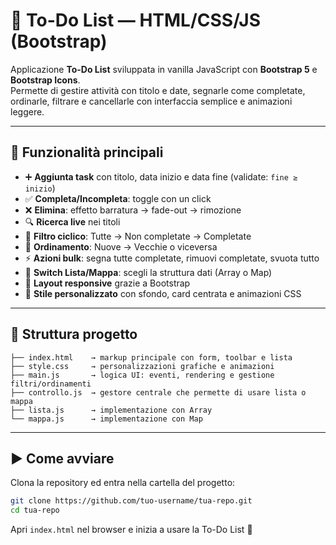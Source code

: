 # 📝 To-Do List — HTML/CSS/JS (Bootstrap)

Applicazione **To-Do List** sviluppata in vanilla JavaScript con **Bootstrap 5** e **Bootstrap Icons**.  
Permette di gestire attività con titolo e date, segnarle come completate, ordinarle, filtrare e cancellarle con interfaccia semplice e animazioni leggere.

---

## 🚀 Funzionalità principali

- ➕ **Aggiunta task** con titolo, data inizio e data fine (validate: `fine ≥ inizio`)
- ✅ **Completa/Incompleta**: toggle con un click
- ❌ **Elimina**: effetto barratura → fade-out → rimozione
- 🔍 **Ricerca live** nei titoli
- 🔄 **Filtro ciclico**: Tutte → Non completate → Completate
- 📅 **Ordinamento**: Nuove → Vecchie o viceversa
- ⚡ **Azioni bulk**: segna tutte completate, rimuovi completate, svuota tutto
- 🔀 **Switch Lista/Mappa**: scegli la struttura dati (Array o Map)
- 📱 **Layout responsive** grazie a Bootstrap
- 🎨 **Stile personalizzato** con sfondo, card centrata e animazioni CSS

---

## 📂 Struttura progetto

```
├── index.html    → markup principale con form, toolbar e lista
├── style.css     → personalizzazioni grafiche e animazioni
├── main.js       → logica UI: eventi, rendering e gestione filtri/ordinamenti
├── controllo.js  → gestore centrale che permette di usare lista o mappa
├── lista.js      → implementazione con Array
└── mappa.js      → implementazione con Map
```

---

## ▶️ Come avviare

Clona la repository ed entra nella cartella del progetto:

```bash
git clone https://github.com/tuo-username/tua-repo.git
cd tua-repo
```

Apri `index.html` nel browser e inizia a usare la To-Do List 🚀
